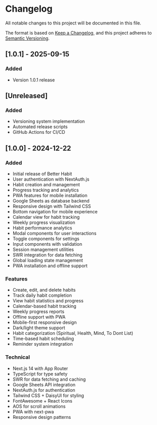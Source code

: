 # Changelog

All notable changes to this project will be documented in this file.

The format is based on [Keep a Changelog](https://keepachangelog.com/en/1.0.0/),
and this project adheres to [Semantic Versioning](https://semver.org/spec/v2.0.0.html).

## [1.0.1] - 2025-09-15

### Added
- Version 1.0.1 release

## [Unreleased]

### Added
- Versioning system implementation
- Automated release scripts
- GitHub Actions for CI/CD

## [1.0.0] - 2024-12-22

### Added
- Initial release of Better Habit
- User authentication with NextAuth.js
- Habit creation and management
- Progress tracking and analytics
- PWA features for mobile installation
- Google Sheets as database backend
- Responsive design with Tailwind CSS
- Bottom navigation for mobile experience
- Calendar view for habit tracking
- Weekly progress visualization
- Habit performance analytics
- Modal components for user interactions
- Toggle components for settings
- Input components with validation
- Session management utilities
- SWR integration for data fetching
- Global loading state management
- PWA installation and offline support

### Features
- Create, edit, and delete habits
- Track daily habit completion
- View habit statistics and progress
- Calendar-based habit tracking
- Weekly progress reports
- Offline support with PWA
- Mobile-first responsive design
- Dark/light theme support
- Habit categorization (Spiritual, Health, Mind, To Dont List)
- Time-based habit scheduling
- Reminder system integration

### Technical
- Next.js 14 with App Router
- TypeScript for type safety
- SWR for data fetching and caching
- Google Sheets API integration
- NextAuth.js for authentication
- Tailwind CSS + DaisyUI for styling
- FontAwesome + React Icons
- AOS for scroll animations
- PWA with next-pwa
- Responsive design patterns
